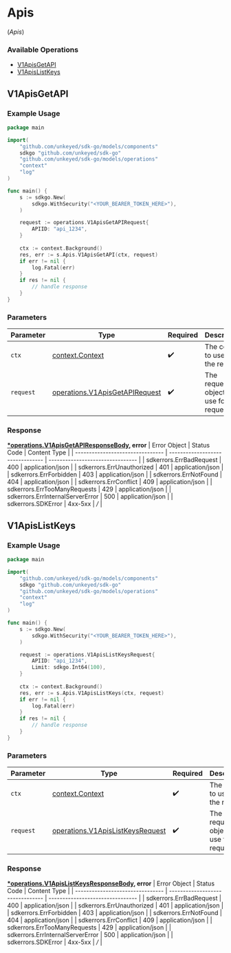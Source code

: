 # Apis
(*Apis*)

### Available Operations

* [V1ApisGetAPI](#v1apisgetapi)
* [V1ApisListKeys](#v1apislistkeys)

## V1ApisGetAPI

### Example Usage

```go
package main

import(
	"github.com/unkeyed/sdk-go/models/components"
	sdkgo "github.com/unkeyed/sdk-go"
	"github.com/unkeyed/sdk-go/models/operations"
	"context"
	"log"
)

func main() {
    s := sdkgo.New(
        sdkgo.WithSecurity("<YOUR_BEARER_TOKEN_HERE>"),
    )

    request := operations.V1ApisGetAPIRequest{
        APIID: "api_1234",
    }
    
    ctx := context.Background()
    res, err := s.Apis.V1ApisGetAPI(ctx, request)
    if err != nil {
        log.Fatal(err)
    }
    if res != nil {
        // handle response
    }
}
```

### Parameters

| Parameter                                                                        | Type                                                                             | Required                                                                         | Description                                                                      |
| -------------------------------------------------------------------------------- | -------------------------------------------------------------------------------- | -------------------------------------------------------------------------------- | -------------------------------------------------------------------------------- |
| `ctx`                                                                            | [context.Context](https://pkg.go.dev/context#Context)                            | :heavy_check_mark:                                                               | The context to use for the request.                                              |
| `request`                                                                        | [operations.V1ApisGetAPIRequest](../../models/operations/v1apisgetapirequest.md) | :heavy_check_mark:                                                               | The request object to use for the request.                                       |


### Response

**[*operations.V1ApisGetAPIResponseBody](../../models/operations/v1apisgetapiresponsebody.md), error**
| Error Object                     | Status Code                      | Content Type                     |
| -------------------------------- | -------------------------------- | -------------------------------- |
| sdkerrors.ErrBadRequest          | 400                              | application/json                 |
| sdkerrors.ErrUnauthorized        | 401                              | application/json                 |
| sdkerrors.ErrForbidden           | 403                              | application/json                 |
| sdkerrors.ErrNotFound            | 404                              | application/json                 |
| sdkerrors.ErrConflict            | 409                              | application/json                 |
| sdkerrors.ErrTooManyRequests     | 429                              | application/json                 |
| sdkerrors.ErrInternalServerError | 500                              | application/json                 |
| sdkerrors.SDKError               | 4xx-5xx                          | */*                              |

## V1ApisListKeys

### Example Usage

```go
package main

import(
	"github.com/unkeyed/sdk-go/models/components"
	sdkgo "github.com/unkeyed/sdk-go"
	"github.com/unkeyed/sdk-go/models/operations"
	"context"
	"log"
)

func main() {
    s := sdkgo.New(
        sdkgo.WithSecurity("<YOUR_BEARER_TOKEN_HERE>"),
    )

    request := operations.V1ApisListKeysRequest{
        APIID: "api_1234",
        Limit: sdkgo.Int64(100),
    }
    
    ctx := context.Background()
    res, err := s.Apis.V1ApisListKeys(ctx, request)
    if err != nil {
        log.Fatal(err)
    }
    if res != nil {
        // handle response
    }
}
```

### Parameters

| Parameter                                                                            | Type                                                                                 | Required                                                                             | Description                                                                          |
| ------------------------------------------------------------------------------------ | ------------------------------------------------------------------------------------ | ------------------------------------------------------------------------------------ | ------------------------------------------------------------------------------------ |
| `ctx`                                                                                | [context.Context](https://pkg.go.dev/context#Context)                                | :heavy_check_mark:                                                                   | The context to use for the request.                                                  |
| `request`                                                                            | [operations.V1ApisListKeysRequest](../../models/operations/v1apislistkeysrequest.md) | :heavy_check_mark:                                                                   | The request object to use for the request.                                           |


### Response

**[*operations.V1ApisListKeysResponseBody](../../models/operations/v1apislistkeysresponsebody.md), error**
| Error Object                     | Status Code                      | Content Type                     |
| -------------------------------- | -------------------------------- | -------------------------------- |
| sdkerrors.ErrBadRequest          | 400                              | application/json                 |
| sdkerrors.ErrUnauthorized        | 401                              | application/json                 |
| sdkerrors.ErrForbidden           | 403                              | application/json                 |
| sdkerrors.ErrNotFound            | 404                              | application/json                 |
| sdkerrors.ErrConflict            | 409                              | application/json                 |
| sdkerrors.ErrTooManyRequests     | 429                              | application/json                 |
| sdkerrors.ErrInternalServerError | 500                              | application/json                 |
| sdkerrors.SDKError               | 4xx-5xx                          | */*                              |
